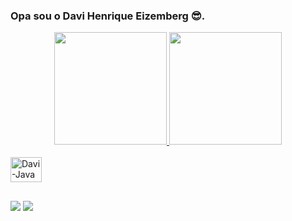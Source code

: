 ### Opa sou o Davi Henrique Eizemberg 😎.




<div align="center">
  <a href="https://github.com/daviheizemberg">
  <img height="180em" src="https://github-readme-stats.vercel.app/api?username=daviheizemberg&show_icons=true&theme=yeblu&include_all_commits=true&count_private=true"/>
  <img height="180em" src="https://github-readme-stats.vercel.app/api/top-langs/?username=daviheizemberg&layout=compact&langs_count=7&theme=yeblu"/>
</div>

<div style="display: inline_block"><br>
  <img align="center" alt="Davi-Java" height="40" width="50" src="https://cdn.jsdelivr.net/gh/devicons/devicon/icons/java/java-original-wordmark.svg" ">
</div>

##

<div> 
  <a href="https://www.instagram.com/daviheizem/" target="_blank"><img src="https://img.shields.io/badge/-Instagram-%23E4405F?style=for-the-badge&logo=instagram&logoColor=white" target="_blank"></a>
  <a href="https://www.linkedin.com/in/davi-henrique-eizemberg-b53747205/" target="_blank"><img src="https://img.shields.io/badge/-LinkedIn-%230077B5?style=for-the-badge&logo=linkedin&logoColor=white" target="_blank"></a>  
</div>
